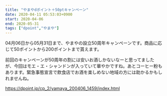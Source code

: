 ```yaml
---
title: "やまやdポイント＋50ptキャンペーン"
date: 2020-04-11 05:53:03+0900
start: 2020-04-06
end: 2020-05-31
tags: ["dpoint","やまや"]
---
```

04月06日から05月31日まで、やまやの設立50周年キャンペーンです。商品に応じて50ポイントから200ポイントまで貰えます。

前回のキャンペーンが50周年の割には安いお酒しかないなーと思ってましたが、今回はモエ・エ・シャンドンが入っていて華やかですね。あとコーヒー粉もあります。緊急事態宣言で飲食店でお酒を楽しめない地域の方には助かるかもしれませんね。

https://dpoint.jp/cp_2/yamaya_200406_1459/index.html
